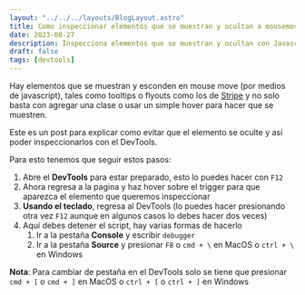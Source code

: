 ```yaml
---
layout: "../../../layouts/BlogLayout.astro"
title: Como inspeccionar elementos que se muestran y ocultan a mousemove
date: 2023-08-27
description: Inspecciona elementos que se muestran y ocultan con Javascript
draft: false
tags: [devtools]
---
```


Hay elementos que se muestran y esconden en mouse move (por medios de javascript), tales como tooltips o flyouts como los de [Stripe](https://stripe.com/es) y no solo basta con agregar una clase o usar un simple hover para hacer que se muestren.

Este es un post para explicar como evitar que el elemento se oculte y así poder inspeccionarlos con el DevTools.

Para esto tenemos que seguir estos pasos:

1. Abre el **DevTools** para estar preparado, esto lo puedes hacer con `F12`
2. Ahora regresa a la pagina y haz hover sobre el trigger para que aparezca el elemento que queremos inspeccionar
3. **Usando el teclado**, regresa al DevTools (lo puedes hacer presionando otra vez `F12` aunque en algunos casos lo debes hacer dos veces)
4. Aquí debes detener el script, hay varias formas de hacerlo
   1. Ir a la pestaña **Console** y escribir `debugger`
   2. Ir a la pestaña **Source** y presionar `F8` o `cmd + \` en MacOS o `ctrl + \` en Windows

**Nota**: Para cambiar de pestaña en el DevTools solo se tiene que presionar `cmd + [` o `cmd + ]` en MacOS o `ctrl + [` o `ctrl + ]` en Windows
